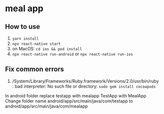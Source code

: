 # meal app

## How to use

1. `yarn install`
2. `npx react-native start`
3. on MacOS: `cd ios && pod install`
4. `npx react-native run-android` or `npx react-native run-ios`

## Fix common errors

1. /System/Library/Frameworks/Ruby.framework/Versions/2.0/usr/bin/ruby: bad interpreter: No such file or directory:
   `sudo gem install cocoapods`

In android folder replace
testapp with mealapp
TestApp with MealApp
Change folder name android/app/src/main/java/com/testapp to android/app/src/main/java/com/mealapp

